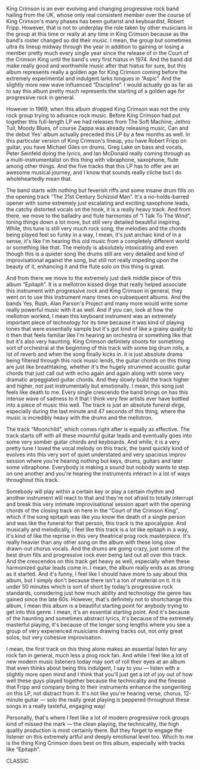 King Crimson is an ever evolving and changing progressive rock band hailing from the UK, whose only real consistent member over the course of King Crimson's many phases has been guitarist and keyboardist, Robert Fripp. However, that is not to underplay the role taken by other musicians in the group at this time or really at any time in King Crimson because as the band's roster changed so did their music. I mean, the group but sometimes ultra its lineup midway through the year in addition to gaining or losing a member pretty much every single year since the release of in the Court of the Crimson King until the band's very first hiatus in 1974. And the band did make really good and worthwhile music after that hiatus for sure, but this album represents really a golden age for King Crimson coming before the extremely experimental and indulgent larks tongues in “Aspic”. And the slightly more new wave influenced “Discipline”. I would actually go as far as to say this album pretty much represents the starting of a golden age for progressive rock in general.

However in 1969, when this album dropped King Crimson was not the only rock group trying to advance rock music. Before King Crimson had put together this full-length LP we had releases from The Soft Machine, Jethro Tull, Moody Blues, of course Zappa was already releasing music, Can and the debut Yes' album actually preceded this LP by a few months as well. In this particular version of King Crimson's lineup, you have Robert Fripp on guitar, you have Michael Giles on drums, Greg Lake on bass and vocals, Peter Seinfeld doing the lyrics, and Ian McDonald really coming through as a multi-instrumentalist on this thing with vibraphone, saxophone, flute among other things. And the five tracks that this LP has to offer are an awesome musical journey, and I know that sounds really cliche but I do wholeheartedly mean that.

The band starts with nothing but feverish riffs and some insane drum fills on the opening track “The 21st Century Schizoid Man”. It's a no-holds-barred opener with some extremely just escalating and exciting saxophone leads, the catchy distorted vocals on the hook, it is a really heavy track. And from there, we move to the balladry and flute harmonies of “I Talk To The Wind”, toning things down a lot more, but still very detailed beautiful inspiring. While, this tune is still very much rock song, the melodies and the chords being played feel so funky in a way, I mean, it's just archaic kind of in a sense, it's like I'm hearing this old music from a completely different world or something like that. The melody is absolutely intoxicating and even though this is a quieter song the drums still are very detailed and kind of improvisational against the song, but still not really impeding upon the beauty of it, enhancing it and the flute solo on this thing is great.

And from there we move to the extremely just dark middle piece of this album “Epitaph”. It is a mellotron kissed dirge that really helped associate this instrument with progressive rock and King Crimson in general, they went on to use this instrument many times on subsequent albums. And the bands Yes, Rush, Alan Parson's Project and many more would write some really powerful music with it as well. And if you can, look at how the mellotron worked, I mean this keyboard instrument was an extremely important piece of technology for its time because it was kind of playing tones that were essentially sample but it's got kind of like a grainy quality to it then that feels familiar like I'm hearing an orchestra or something like that but it's also very haunting. King Crimson definitely shoots for something sort of orchestral at the beginning of this track with some big drum rolls, a lot of reverb and when the song finally kicks in. it is just absolute drama being filtered through this rock music lends, the guitar chords on this thing are just like breathtaking, whether it's the hugely strummed acoustic guitar chords that just call out with echo again and again along with some very dramatic arpeggiated guitar chords. And they slowly build the track higher and higher, not just instrumentally but emotionally. I mean, this song just feels like death to me. Every single crescendo the band brings on has this intense wave of sadness to it that I think very few artists ever have bottled into a piece of music this well. The track is just an absolute funeral dirge, especially during the last minute and 47 seconds of this thing, where the music is incredibly heavy with the drums and the mellotron.

The track “Moonchild”, which comes right after is equally as effective. The track starts off with all these mournful guitar leads and eventually goes into some very somber guitar chords and keyboards. And while, it is a very pretty tune I loved the vocal melody on this track, the band quickly kind of evolves into this very sort of quiet understated and very spacious improv session where you're hearing nothing but keys, drums, guitars and later some vibraphone. Everybody is making a sound but nobody wants to step on one another and you're hearing the instruments interact in a lot of ways throughout this track.

Somebody will play within a certain key or play a certain rhythm and another instrument will react to that and they're not afraid to totally interrupt and break this very intimate improvisational session apart with the opening chords of the closing track on here in the “Court of the Crimson King”, which if the song epitaph was like you know the death of a single person and was like the funeral for that person, this track is the apocalypse. And musically and melodically, I feel like this track is a lot like epitaph in a way, it's kind of like the reprise in this very theatrical prog rock masterpiece. It's really heavier than any other song on the album with these long slow drawn-out chorus vocals. And the drums are going crazy, just some of the best drum fills and progressive rock ever being laid out all over this track. And the crescendos on this track get heavy as well, especially when these harmonized guitar leads come in. I mean, the album really ends as as strong as it started. And it's funny, I feel like I should have more to say about this album, but I simply don't because there isn't a ton of material on it. It is under 50 minutes which is sort of short by today's progressive rock standards, considering just how much ability and technology the genre has gained since the late 60s. However, that's definitely not to shortchange this album, I mean this album is a beautiful starting point for anybody trying to get into this genre. I mean, it's an essential starting point. And it's because of the haunting and sometimes abstract lyrics, it's because of the extremely masterful playing, it's because of the longer song lengths where you see a group of very experienced musicians drawing tracks out, not only great solos, but very cohesive improvisation.

I mean, the first track on this thing alone makes an essential listen for any rock fan in general, much less a prog rock fan. And while I feel like a lot of new modern music listeners today may sort of roll their eyes at an album that even thinks about being this indulgent, I say to you — listen with a slightly more open mind and I think that you'll just get a lot of joy out of how well these guys played together because the technicality and the finesse that Fripp and company bring to their instruments enhance the songwriting on this LP, not distract from it. It's not like you're hearing verse, chorus, 12-minute guitar — solo the really great playing is peppered throughout these songs in a really tasteful, engaging way/

Personally, that's where I feel like a lot of modern progressive rock groups kind of missed the mark — the clean playing, the technicality, the high quality production is most certainly there. But they forget to engage the listener on this extremely artful and deeply emotional level too. Which to me is the thing King Crimson does best on this album, especially with tracks like “Epitaph”.

CLASSIC

